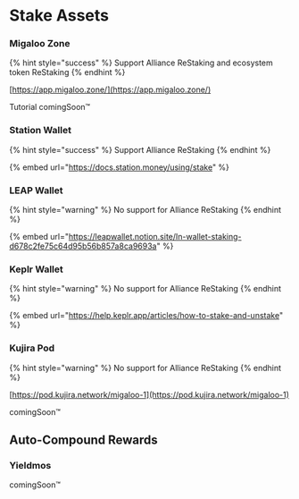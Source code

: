 # Stake Assets

### Migaloo Zone

{% hint style="success" %}
Support Alliance ReStaking and ecosystem token ReStaking
{% endhint %}

[https://app.migaloo.zone/](https://app.migaloo.zone/)

Tutorial comingSoon™

### Station Wallet

{% hint style="success" %}
Support Alliance ReStaking
{% endhint %}

{% embed url="https://docs.station.money/using/stake" %}

### LEAP Wallet

{% hint style="warning" %}
No support for Alliance ReStaking
{% endhint %}

{% embed url="https://leapwallet.notion.site/In-wallet-staking-d678c2fe75c64d95b56b857a8ca9693a" %}

### Keplr Wallet

{% hint style="warning" %}
No support for Alliance ReStaking
{% endhint %}

{% embed url="https://help.keplr.app/articles/how-to-stake-and-unstake" %}

### Kujira Pod

{% hint style="warning" %}
No support for Alliance ReStaking
{% endhint %}

[https://pod.kujira.network/migaloo-1](https://pod.kujira.network/migaloo-1)

comingSoon™

## Auto-Compound Rewards

### Yieldmos

comingSoon™
